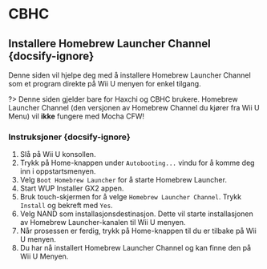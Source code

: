 # CBHC

## Installere Homebrew Launcher Channel {docsify-ignore}

Denne siden vil hjelpe deg med å installere Homebrew Launcher Channel som et program direkte på Wii U menyen for enkel tilgang.

?> Denne siden gjelder bare for Haxchi og CBHC brukere. Homebrew Launcher Channel (den versjonen av Homebrew Channel du kjører fra Wii U Menu) vil **ikke** fungere med Mocha CFW!

### Instruksjoner {docsify-ignore}

1. Slå på Wii U konsollen.
1. Trykk på Home-knappen under `Autobooting...` vindu for å komme deg inn i oppstartsmenyen.
1. Velg `Boot Homebrew Launcher` for å starte Homebrew Launcher.
1. Start WUP Installer GX2 appen.
1. Bruk touch-skjermen for å velge `Homebrew Launcher Channel`. Trykk `Install` og bekreft med `Yes`.
1. Velg NAND som installasjonsdestinasjon. Dette vil starte installasjonen av Homebrew Launcher-kanalen til Wii U menyen.
1. Når prosessen er ferdig, trykk på Home-knappen til du er tilbake på Wii U menyen.
1. Du har nå installert Homebrew Launcher Channel og kan finne den på Wii U Menyen.